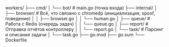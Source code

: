 workers/
├── cmd/
│   └── bot/                # main.go (точка входа)
├── internal/
│   ├── browser/            # Всё, что связано с chromedp (инициализация, spoof, поведение)
│   │   ├── browser.go
│   │   └── human.go
│   ├── queue/              # Работа с Redis (очередь задач)
│   │   └── queue.go
│   ├── report/             # Отправка отчётов контроллеру
│   │   └── report.go
│   └── task/               # Парсинг и описание задачи
│       └── task.go
├── go.mod
├── go.sum
└── Dockerfile